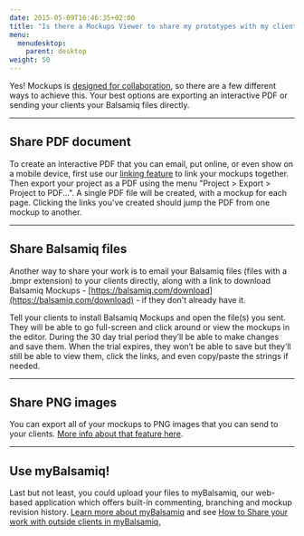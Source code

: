 ```yaml
---
date: 2015-05-09T16:46:35+02:00
title: "Is there a Mockups Viewer to share my prototypes with my clients?"
menu:
  menudesktop:
    parent: desktop
weight: 50
---
```

Yes! Mockups is [designed for collaboration](https://balsamiq.com/products/mockups/#collaboration), so there are a few different ways to achieve this. Your best options are exporting an interactive PDF or sending your clients your Balsamiq files directly.

* * *

## Share PDF document

To create an interactive PDF that you can email, put online, or even show on a mobile device, first use our [linking feature](https://docs.balsamiq.com/desktop/linking/) to link your mockups together. Then export your project as a PDF using the menu "Project > Export > Project to PDF...". A single PDF file will be created, with a mockup for each page. Clicking the links you've created should jump the PDF from one mockup to another.

* * *

## Share Balsamiq files

Another way to share your work is to email your Balsamiq files (files with a .bmpr extension) to your clients directly, along with a link to download Balsamiq Mockups - [https://balsamiq.com/download](https://balsamiq.com/download) - if they don't already have it.

Tell your clients to install Balsamiq Mockups and open the file(s) you sent. They will be able to go full-screen and click around or view the mockups in the editor. During the 30 day trial period they’ll be able to make changes and save them. When the trial expires, they won’t be able to save but they’ll still be able to view them, click the links, and even copy/paste the strings if needed.

* * *

## Share PNG images

You can export all of your mockups to PNG images that you can send to your clients. [More info about that feature here](https://docs.balsamiq.com/desktop/exporting/#exporting-to-an-image).

* * *

## Use myBalsamiq!

Last but not least, you could upload your files to myBalsamiq, our web-based application which offers built-in commenting, branching and mockup revision history. [Learn more about myBalsamiq](https://balsamiq.com/products/mockups/mybalsamiq) and see [How to Share your work with outside clients in myBalsamiq.](https://docs.balsamiq.com/mybalsamiq/sharing/)
